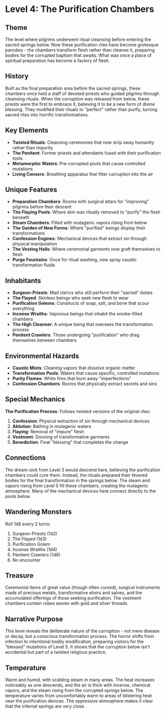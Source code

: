# Level 4: The Purification Chambers

## Theme

The level where pilgrims underwent ritual cleansing before entering the sacred springs below. Now these purification rites have become grotesque parodies - the chambers transform flesh rather than cleanse it, preparing bodies for the corrupted baptism that awaits. What was once a place of spiritual preparation has become a factory of flesh.

## History

Built as the final preparation area before the sacred springs, these chambers once held a staff of devoted priests who guided pilgrims through cleansing rituals. When the corruption was released from below, these priests were the first to embrace it, believing it to be a new form of divine blessing. They modified their rituals to "perfect" rather than purify, turning sacred rites into horrific transformations.

## Key Elements

- **Twisted Rituals**: Cleansing ceremonies that now strip away humanity rather than impurity
- **The Penitent**: Former priests and attendants fused with their purification tools
- **Metamorphic Waters**: Pre-corrupted pools that cause controlled mutations
- **Living Censers**: Breathing apparatus that filter corruption into the air

## Unique Features

- **Preparation Chambers**: Rooms with surgical altars for "improving" pilgrims before their descent
- **The Flaying Pools**: Where skin was ritually removed to "purify" the flesh beneath
- **Steam Chambers**: Filled with mutagenic vapors rising from below
- **The Garden of New Forms**: Where "purified" beings display their transformations
- **Confession Engines**: Mechanical devices that extract sin through physical manipulation
- **The Vesting Halls**: Where ceremonial garments now graft themselves to flesh
- **Purge Fountains**: Once for ritual washing, now spray caustic transformation fluids

## Inhabitants

- **Surgeon-Priests**: Mad clerics who still perform their "sacred" duties
- **The Flayed**: Skinless beings who seek new flesh to wear
- **Purification Golems**: Constructs of soap, salt, and bone that scour everything
- **Incense Wraiths**: Vaporous beings that inhabit the smoke-filled chambers
- **The High Cleanser**: A unique being that oversees the transformation process
- **Penitent Crawlers**: Those undergoing "purification" who drag themselves between chambers

## Environmental Hazards

- **Caustic Mists**: Cleaning vapors that dissolve organic matter
- **Transformation Pools**: Waters that cause specific, controlled mutations
- **Purity Flames**: White fires that burn away "imperfections"
- **Confession Chambers**: Rooms that physically extract secrets and sins

## Special Mechanics

**The Purification Process**: Follows twisted versions of the original rites:
1. **Confession**: Physical extraction of sin through mechanical devices
2. **Ablution**: Bathing in mutagenic waters
3. **Flaying**: Removal of "impure" flesh
4. **Vestment**: Donning of transformative garments
5. **Benediction**: Final "blessing" that completes the change

## Connections

The dream-sick from Level 3 would descend here, believing the purification chambers could cure them. Instead, the rituals prepared their fevered bodies for the final transformation in the springs below. The steam and vapors rising from Level 5 fill these chambers, creating the mutagenic atmosphere. Many of the mechanical devices here connect directly to the pools below.

## Wandering Monsters

Roll 1d6 every 2 turns:
1. Surgeon-Priests (1d2)
2. The Flayed (1d3)
3. Purification Golem
4. Incense Wraiths (1d4)
5. Penitent Crawlers (1d6)
6. No encounter

## Treasure

Ceremonial items of great value (though often cursed), surgical instruments made of precious metals, transformative elixirs and salves, and the accumulated offerings of those seeking purification. The vestment chambers contain robes woven with gold and silver threads.

## Narrative Purpose

This level reveals the deliberate nature of the corruption - not mere disease or decay, but a conscious transformation process. The horror shifts from infection to intentional bodily modification, preparing visitors for the "blessed" mutations of Level 5. It shows that the corruption below isn't accidental but part of a twisted religious practice.

## Temperature

Warm and humid, with scalding steam in many areas. The heat increases noticeably as one descends, and the air is thick with incense, chemical vapors, and the steam rising from the corrupted springs below. The temperature varies from uncomfortably warm to areas of blistering heat near the purification devices. The oppressive atmosphere makes it clear that the infernal springs are very close.